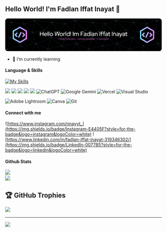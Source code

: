 ## Hello World! I'm Fadlan Iffat Inayat 👋

![nnayyt7](img/github-header-image%20(5).png)

<!--
**nnayyt7/nnayyt7** is a ✨ _special_ ✨ repository because its `README.md` (this file) appears on your GitHub profile.

Here are some ideas to get you started:

- 🔭 I’m currently working on ...
- 🌱 I’m currently learning ...
- 👯 I’m looking to collaborate on ...
- 🤔 I’m looking for help with ...
- 💬 Ask me about ...
- 📫 How to reach me: ...
- 😄 Pronouns: ...
- ⚡ Fun fact: ...
-->

- 🌱 I’m currently learning 

#### Language & Skills

[![My Skills](https://skillicons.dev/icons?i=html,css,js,figma,bootstrap,cpp,vscode,py,notion,linkedin,discord,bash,&perline)](https://skillicons.dev)

<img src="https://img.shields.io/badge/HTML5-E34F26?style=for-the-badge&logo=html5&logoColor=white"> <img src="https://img.shields.io/badge/CSS3-1572B6?style=for-the-badge&logo=css3&logoColor=white"> <img src="https://img.shields.io/badge/JavaScript-323330?style=for-the-badge&logo=javascript&logoColor=F7DF1E"> <img src="https://img.shields.io/badge/C%2B%2B-00599C?style=for-the-badge&logo=c%2B%2B&logoColor=white"> <img src= "https://img.shields.io/badge/Python-FFD43B?style=for-the-badge&logo=python&logoColor=blue"> ![ChatGPT](https://img.shields.io/badge/chatGPT-74aa9c?style=for-the-badge&logo=openai&logoColor=white) 	![Google Gemini](https://img.shields.io/badge/google%20gemini-8E75B2?style=for-the-badge&logo=google%20gemini&logoColor=white) ![Vercel](https://img.shields.io/badge/vercel-%23000000.svg?style=for-the-badge&logo=vercel&logoColor=white) ![Visual Studio](https://img.shields.io/badge/Visual%20Studio-5C2D91.svg?style=for-the-badge&logo=visual-studio&logoColor=white) 

![Adobe Lightroom](https://img.shields.io/badge/Adobe%20Lightroom-31A8FF.svg?style=for-the-badge&logo=Adobe%20Lightroom&logoColor=white) ![Canva](https://img.shields.io/badge/Canva-%2300C4CC.svg?style=for-the-badge&logo=Canva&logoColor=white) ![Git](https://img.shields.io/badge/git-%23F05033.svg?style=for-the-badge&logo=git&logoColor=white)

#### Connect with me 

![https://www.instagram.com/nnayyt_](https://img.shields.io/badge/Instagram-E4405F?style=for-the-badge&logo=instagram&logoColor=white) ![https://www.linkedin.com/in/fadlan-iffat-inayat-319346302/](https://img.shields.io/badge/LinkedIn-0077B5?style=for-the-badge&logo=linkedin&logoColor=white)




#### Github Stats
![](https://nirzak-streak-stats.vercel.app/?user=nnayyt7&theme=dark&hide_border=false)<br/>
![](https://github-readme-stats.vercel.app/api/top-langs/?username=nnayyt7&theme=dark&hide_border=false&include_all_commits=false&count_private=false&layout=compact)

## 🏆 GitHub Trophies
![](https://github-profile-trophy.vercel.app/?username=nnayyt7&theme=radical&no-frame=false&no-bg=true&margin-w=4)


---
[![](https://visitcount.itsvg.in/api?id=nnayyt7&icon=0&color=0)](https://visitcount.itsvg.in)



